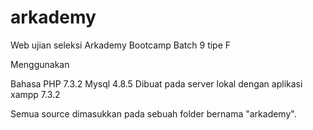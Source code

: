 # arkademy
Web ujian seleksi Arkademy Bootcamp Batch 9 tipe F


Menggunakan 

Bahasa PHP 7.3.2
Mysql 4.8.5
Dibuat pada server lokal dengan aplikasi xampp 7.3.2

Semua source dimasukkan pada sebuah folder bernama "arkademy".
